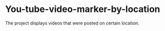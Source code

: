 # You-tube-video-marker-by-location
The project displays videos that were posted on certain location.
